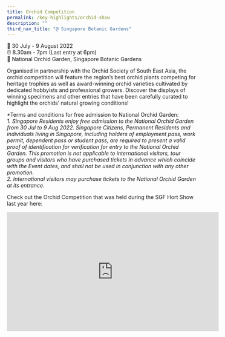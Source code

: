 ```yaml
---
title: Orchid Competition
permalink: /key-highlights/orchid-show
description: ""
third_nav_title: "@ Singapore Botanic Gardens"
---
```

📆 30 July - 9 August 2022 <br>
⏰ 8.30am - 7pm (Last entry at 6pm)<br>
📍 National Orchid Garden, Singapore Botanic Gardens <br>

Organised in partnership with the Orchid Society of South East Asia, the orchid competition will feature the region’s best orchid plants competing for heritage trophies as well as award-winning orchid varieties cultivated by dedicated hobbyists and professional growers. Discover the displays of winning specimens and other entries that have been carefully curated to highlight the orchids’ natural growing conditions!

*Terms and conditions for free admission to National Orchid Garden: <br>
*1. Singapore Residents enjoy free admission to the National Orchid Garden from 30 Jul to 9 Aug 2022. Singapore Citizens, Permanent Residents and individuals living in Singapore, including holders of employment pass, work permit, dependent pass or student pass, are required to present a valid proof of identification for verification for entry to the National Orchid Garden. This promotion is not applicable to international visitors, tour groups and visitors who have purchased tickets in advance which coincide with the Event dates, and shall not be used in conjunction with any other promotion. <br>
2.	International visitors may purchase tickets to the National Orchid Garden at its entrance.*

Check out the Orchid Competition that was held during the SGF Hort Show last year here:
<iframe width="560" height="315" src="https://www.youtube.com/embed/aSUo-DcassQ" title="YouTube video player" frameborder="0" allow="accelerometer; autoplay; clipboard-write; encrypted-media; gyroscope; picture-in-picture" allowfullscreen></iframe>